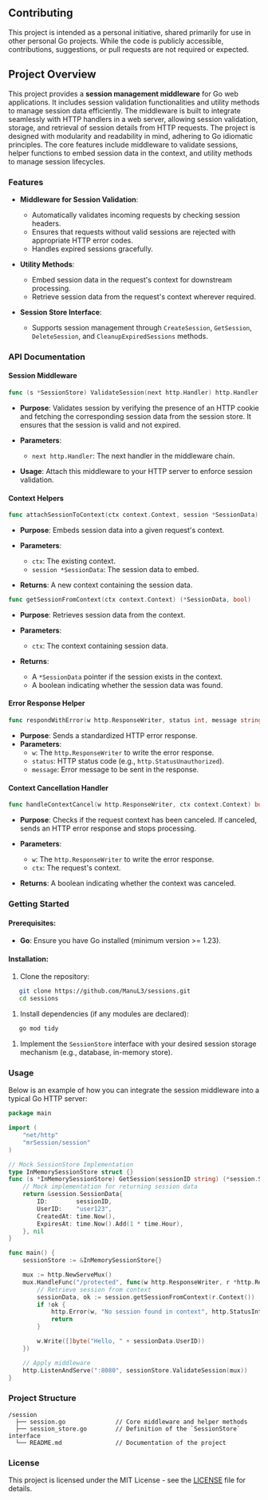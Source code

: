 ## Contributing 

This project is intended as a personal initiative, shared primarily for use in other personal Go projects. While the
code is publicly accessible, contributions, suggestions, or pull requests are not required or expected. 


## Project Overview

This project provides a **session management middleware** for Go web applications. It includes session validation
functionalities and utility methods to manage session data efficiently. The middleware is built to integrate seamlessly
with HTTP handlers in a web server, allowing session validation, storage, and retrieval of session details from HTTP
requests.
The project is designed with modularity and readability in mind, adhering to Go idiomatic principles. The core features
include middleware to validate sessions, helper functions to embed session data in the context, and utility methods to
manage session lifecycles.

### Features

- **Middleware for Session Validation**:
    - Automatically validates incoming requests by checking session headers.
    - Ensures that requests without valid sessions are rejected with appropriate HTTP error codes.
    - Handles expired sessions gracefully.

- **Utility Methods**:
    - Embed session data in the request's context for downstream processing.
    - Retrieve session data from the request's context wherever required.

- **Session Store Interface**:
    - Supports session management through `CreateSession`, `GetSession`, `DeleteSession`, and `CleanupExpiredSessions`
      methods.

### API Documentation

#### Session Middleware

``` go
func (s *SessionStore) ValidateSession(next http.Handler) http.Handler
```

- **Purpose**: Validates session by verifying the presence of an HTTP cookie and fetching the corresponding session data
  from the session store.
  It ensures that the session is valid and not expired.

- **Parameters**:
    - `next http.Handler`: The next handler in the middleware chain.

- **Usage**: Attach this middleware to your HTTP server to enforce session validation.

#### Context Helpers

``` go
func attachSessionToContext(ctx context.Context, session *SessionData) context.Context
```

- **Purpose**: Embeds session data into a given request's context.
- **Parameters**:
    - `ctx`: The existing context.
    - `session *SessionData`: The session data to embed.

- **Returns**: A new context containing the session data.

``` go
func getSessionFromContext(ctx context.Context) (*SessionData, bool)
```

- **Purpose**: Retrieves session data from the context.
- **Parameters**:
    - `ctx`: The context containing session data.

- **Returns**:
    - A `*SessionData` pointer if the session exists in the context.
    - A boolean indicating whether the session data was found.

#### Error Response Helper

``` go
func respondWithError(w http.ResponseWriter, status int, message string)
```

- **Purpose**: Sends a standardized HTTP error response.
- **Parameters**:
    - `w`: The `http.ResponseWriter` to write the error response.
    - `status`: HTTP status code (e.g., `http.StatusUnauthorized`).
    - `message`: Error message to be sent in the response.

#### Context Cancellation Handler

``` go
func handleContextCancel(w http.ResponseWriter, ctx context.Context) bool
```

- **Purpose**: Checks if the request context has been canceled. If canceled, sends an HTTP error response and stops
  processing.
- **Parameters**:
    - `w`: The `http.ResponseWriter` to write the error response.
    - `ctx`: The request's context.

- **Returns**: A boolean indicating whether the context was canceled.

### Getting Started

#### Prerequisites:

- **Go**: Ensure you have Go installed (minimum version >= 1.23).

#### Installation:

1. Clone the repository:

``` bash
   git clone https://github.com/ManuL3/sessions.git
   cd sessions
```

1. Install dependencies (if any modules are declared):

``` bash
   go mod tidy
```

1. Implement the `SessionStore` interface with your desired session storage mechanism (e.g., database, in-memory store).

### Usage

Below is an example of how you can integrate the session middleware into a typical Go HTTP server:

``` go
package main

import (
	"net/http"
	"mrSession/session"
)

// Mock SessionStore Implementation
type InMemorySessionStore struct {}
func (s *InMemorySessionStore) GetSession(sessionID string) (*session.SessionData, error) {
	// Mock implementation for returning session data
	return &session.SessionData{
		ID:        sessionID,
		UserID:    "user123",
		CreatedAt: time.Now(),
		ExpiresAt: time.Now().Add(1 * time.Hour),
	}, nil
}

func main() {
	sessionStore := &InMemorySessionStore{}

	mux := http.NewServeMux()
	mux.HandleFunc("/protected", func(w http.ResponseWriter, r *http.Request) {
		// Retrieve session from context
		sessionData, ok := session.getSessionFromContext(r.Context())
		if !ok {
			http.Error(w, "No session found in context", http.StatusInternalServerError)
			return
		}

		w.Write([]byte("Hello, " + sessionData.UserID))
	})

	// Apply middleware
	http.ListenAndServe(":8080", sessionStore.ValidateSession(mux))
}
```

### Project Structure

``` plaintext
/session
  ├── session.go              // Core middleware and helper methods
  ├── session_store.go        // Definition of the `SessionStore` interface
  └── README.md               // Documentation of the project
```


### License

This project is licensed under the MIT License - see the [LICENSE](LICENSE) file for details.
